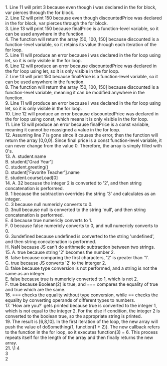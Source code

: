1\. Line 11 will print 3 because even though i was declared in the for block, var pierces through the for block. \
2. Line 12 will print 150 because even though discountedPrice was declared in the for block, var pierces through the for block. \
3. Line 13 will print 150 because finalPrice is a function-level variable, so it can be used anywhere in the function.\
4. The function will return the array [50, 100, 150] because discounted is a function-level variable, so it retains its value through each iteration of the for loop. \
5. Line 11 will produce an error because i was declared in the for loop using let, so it is only visible in the for loop.\
6. Line 12 will produce an error because discountedPrice was declared in the for loop using let, so it is only visible in the for loop.\
7. Line 13 will print 150 because finalPrice is a function-level variable, so it can be used anywhere in the function.\
8. The function will return the array [50, 100, 150] because discounted is a function-level variable, meaning it can be modified anywhere in the function.\
9. Line 11 will produce an error because i was declared in the for loop using let, so it is only visible in the for loop.\
10. Line 12 will produce an error because discountedPrice was declared in the for loop using const, which means it is only visible in the for loop.\
11. Line 13 will produce an error because finalPrice is a const variable, meaning it cannot be reassigned a value in the for loop.\
12. Assuming line 7 is gone since it causes the error, then the function will return the array [0,0,0]. Since final price is a const function-level variable, it can never change from the value 0. Therefore, the array is simply filled with 0's.\
13. A\. student.name\
    B. student['Grad Year']\
    C. student.greeting()\
    D. student['Favorite Teacher'].name\
    E. student.courseLoad[0]\
14. A\. 32 because the integer 2 is converted to '2', and then string concatenation is performed.\
    B. 1 because the subtraction overrides the string '3' and calculates as an integer.\
    C. 3 because null numericly converts to 0.\
    D. 3null because null is converted to the string 'null', and then string concatenation is performed.\
    E. 4 because true numericly converts to 1.\
    F. 0 because false numericly converts to 0, and null numericly converts to 0.\
    G. 3undefined because undefined is converted to the string 'undefined', and then string concatenation is performed.\
    H. NaN because JS can't do arithmetic subtraction between two strings.\
15. A\. true because string '2' becomes the number 2. \
    B. false because comparing the first characters, '2' is greater than '1'.\
    C. true because JS converts '2' to the interger 2.\
    D. false because type conversion is not performed, and a string is not the same as an integer.\
    E. false because true is numericly converted to 1, which is not 2.\
    F. true because Boolean(2) is true, and === compares the equality of true and true which are the same. \
16. === checks the equality without type conversion, while == checks the equality by converting operands of different types to numbers.\
17. 'How are you?' gets printed because true is converted to the integer 1, which is not equal to the integer 2. For the else if condition, the integer 2 is converted to the boolean true, so the appropriate string is printed. \
19. The result is [6,8,10]. In the first iteration of the loop, the new array will push the value of doSomething(1, function(1 + 2)). The new callback refers to the function in the for loop, so it executes function(3) = 6. This process repeats itself for the length of the array and then finally returns the new array.\
21. \1
    4\
    3\
    2
